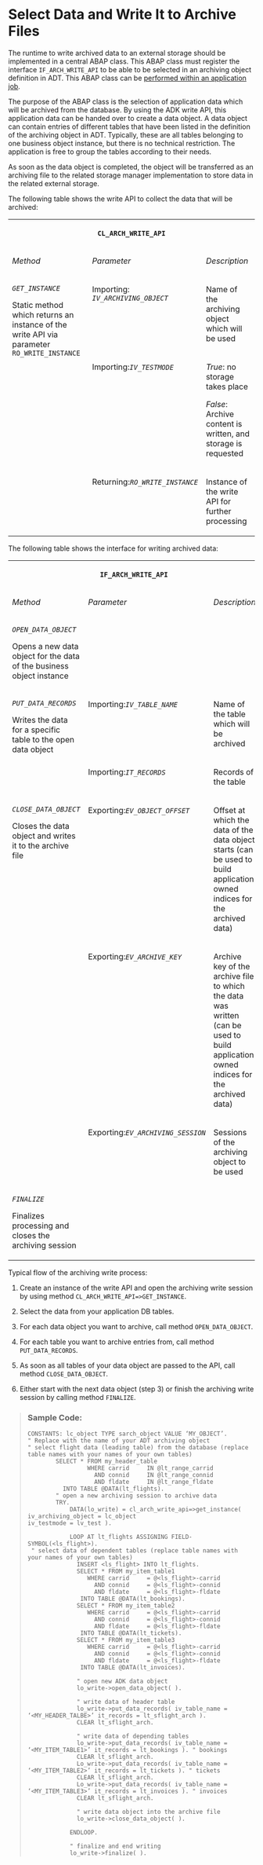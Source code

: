 <!-- loiof24d6138d5f8472582d02df58af18e4c -->

# Select Data and Write It to Archive Files

The runtime to write archived data to an external storage should be implemented in a central ABAP class. This ABAP class must register the interface `IF_ARCH_WRITE_API` to be able to be selected in an archiving object definition in ADT. This ABAP class can be [performed within an application job](perform-data-archiving-894f952.md).

The purpose of the ABAP class is the selection of application data which will be archived from the database. By using the ADK write API, this application data can be handed over to create a data object. A data object can contain entries of different tables that have been listed in the definition of the archiving object in ADT. Typically, these are all tables belonging to one business object instance, but there is no technical restriction. The application is free to group the tables according to their needs.

As soon as the data object is completed, the object will be transferred as an archiving file to the related storage manager implementation to store data in the related external storage.

The following table shows the write API to collect the data that will be archived:


<table>
<tr>
<th valign="top" colspan="3">

`CL_ARCH_WRITE_API`

</th>
</tr>
<tr>
<td valign="top">

*Method*

</td>
<td valign="top">

*Parameter*

</td>
<td valign="top">

*Description*

</td>
</tr>
<tr>
<td valign="top" rowspan="3">

<code><i>GET_INSTANCE</i></code>

Static method which returns an instance of the write API via parameter `RO_WRITE_INSTANCE`

</td>
<td valign="top">

Importing: <code><i>IV_ARCHIVING_OBJECT</i></code>

</td>
<td valign="top">

Name of the archiving object which will be used

</td>
</tr>
<tr>
<td valign="top">

Importing:<code><i>IV_TESTMODE</i></code>

</td>
<td valign="top">

*True*: no storage takes place

*False*: Archive content is written, and storage is requested

</td>
</tr>
<tr>
<td valign="top">

Returning:<code><i>RO_WRITE_INSTANCE</i></code>

</td>
<td valign="top">

Instance of the write API for further processing

</td>
</tr>
</table>

The following table shows the interface for writing archived data:


<table>
<tr>
<th valign="top" colspan="3">

`IF_ARCH_WRITE_API`

</th>
</tr>
<tr>
<td valign="top">

*Method*

</td>
<td valign="top">

*Parameter*

</td>
<td valign="top">

*Description*

</td>
</tr>
<tr>
<td valign="top">

<code><i>OPEN_DATA_OBJECT</i></code>

Opens a new data object for the data of the business object instance

</td>
<td valign="top">

 

</td>
<td valign="top">

 

</td>
</tr>
<tr>
<td valign="top" rowspan="2">

<code><i>PUT_DATA_RECORDS</i></code> 

Writes the data for a specific table to the open data object

</td>
<td valign="top">

Importing:<code><i>IV_TABLE_NAME</i></code>

</td>
<td valign="top">

Name of the table which will be archived

</td>
</tr>
<tr>
<td valign="top">

Importing:<code><i>IT_RECORDS</i></code>

</td>
<td valign="top">

Records of the table

</td>
</tr>
<tr>
<td valign="top" rowspan="3">

<code><i>CLOSE_DATA_OBJECT</i></code>

Closes the data object and writes it to the archive file

</td>
<td valign="top">

Exporting:<code><i>EV_OBJECT_OFFSET</i></code>

</td>
<td valign="top">

Offset at which the data of the data object starts \(can be used to build application owned indices for the archived data\)

</td>
</tr>
<tr>
<td valign="top">

Exporting:<code><i>EV_ARCHIVE_KEY</i></code>

</td>
<td valign="top">

Archive key of the archive file to which the data was written \(can be used to build application owned indices for the archived data\)

</td>
</tr>
<tr>
<td valign="top">

Exporting:<code><i>EV_ARCHIVING_SESSION</i></code>

</td>
<td valign="top">

Sessions of the archiving object to be used

</td>
</tr>
<tr>
<td valign="top">

<code><i>FINALIZE</i></code>

Finalizes processing and closes the archiving session

</td>
<td valign="top">

 

</td>
<td valign="top">

 

</td>
</tr>
</table>

Typical flow of the archiving write process:

1.  Create an instance of the write API and open the archiving write session by using method `CL_ARCH_WRITE_API=>GET_INSTANCE`.

2.  Select the data from your application DB tables.

3.  For each data object you want to archive, call method `OPEN_DATA_OBJECT`.

4.  For each table you want to archive entries from, call method `PUT_DATA_RECORDS`.

5.  As soon as all tables of your data object are passed to the API, call method `CLOSE_DATA_OBJECT`.

6.  Either start with the next data object \(step 3\) or finish the archiving write session by calling method `FINALIZE`.


> ### Sample Code:  
> ```abap
> CONSTANTS: lc_object TYPE sarch_object VALUE ‘MY_OBJECT’. 
> " Replace with the name of your ADT archiving object
> " select flight data (leading table) from the database (replace table names with your names of your own tables)
>         SELECT * FROM my_header_table
>                  WHERE carrid     IN @lt_range_carrid
>                    AND connid     IN @lt_range_connid
>                    AND fldate     IN @lt_range_fldate
>           INTO TABLE @DATA(lt_flights).
>         " open a new archiving session to archive data
>         TRY.
>             DATA(lo_write) = cl_arch_write_api=>get_instance( iv_archiving_object = lc_object 								  iv_testmode = lv_test ).
> 
>             LOOP AT lt_flights ASSIGNING FIELD-SYMBOL(<ls_flight>).
>  " select data of dependent tables (replace table names with your names of your own tables)
>               INSERT <ls_flight> INTO lt_flights.
>               SELECT * FROM my_item_table1
>                  WHERE carrid     = @<ls_flight>-carrid
>                    AND connid     = @<ls_flight>-connid
>                    AND fldate     = @<ls_flight>-fldate
>                INTO TABLE @DATA(lt_bookings).
>               SELECT * FROM my_item_table2
>                  WHERE carrid     = @<ls_flight>-carrid
>                    AND connid     = @<ls_flight>-connid
>                    AND fldate     = @<ls_flight>-fldate
>                INTO TABLE @DATA(lt_tickets).
>               SELECT * FROM my_item_table3
>                  WHERE carrid     = @<ls_flight>-carrid
>                    AND connid     = @<ls_flight>-connid
>                    AND fldate     = @<ls_flight>-fldate
>                INTO TABLE @DATA(lt_invoices).
> 
>               " open new ADK data object
>               lo_write->open_data_object( ).
> 
>               " write data of header table
>               lo_write->put_data_records( iv_table_name = ‘<MY_HEADER_TALBE>’ it_records = lt_sflight_arch ).
>               CLEAR lt_sflight_arch.
> 
>               " write data of depending tables
>               lo_write->put_data_records( iv_table_name = ‘<MY_ITEM_TABLE1>’ it_records = lt_bookings ). " bookings
>               CLEAR lt_sflight_arch.
>               Lo_write->put_data_records( iv_table_name = ‘<MY_ITEM_TABLE2>’ it_records = lt_tickets ). " tickets
>               CLEAR lt_sflight_arch.
>               Lo_write->put_data_records( iv_table_name = ‘<MY_ITEM_TABLE3>’ it_records = lt_invoices ). " invoices
>               CLEAR lt_sflight_arch.
> 
>               " write data object into the archive file
>               lo_write->close_data_object( ).
> 
>             ENDLOOP.
> 
>             " finalize and end writing
>             lo_write->finalize( ).
> 
> ```
